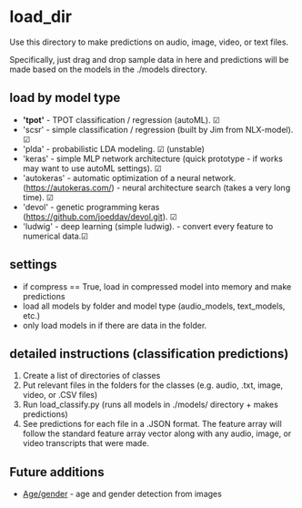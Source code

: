 # load_dir

Use this directory to make predictions on audio, image, video, or text files.

Specifically, just drag and drop sample data in here and predictions will be made based on the models in the ./models directory.

## load by model type
* **'tpot'** - TPOT classification / regression (autoML). &#x2611;
* 'scsr' - simple classification / regression (built by Jim from NLX-model). &#x2611;
* 'plda' - probabilistic LDA modeling. &#x2611; (unstable)
* 'keras' - simple MLP network architecture (quick prototype - if works may want to use autoML settings). &#x2611;
* 'autokeras' - automatic optimization of a neural network. (https://autokeras.com/) - neural architecture search (takes a very long time). &#x2611;
* 'devol' - genetic programming keras (https://github.com/joeddav/devol.git). &#x2611;
* 'ludwig' - deep learning (simple ludwig). - convert every feature to numerical data.&#x2611;

## settings
* if compress == True, load in compressed model into memory and make predictions 
* load all models by folder and model type (audio_models, text_models, etc.)
* only load models in if there are data in the folder. 

## detailed instructions (classification predictions) 

1. Create a list of directories of classes
2. Put relevant files in the folders for the classes (e.g. audio, .txt, image, video, or .CSV files)
3. Run load_classify.py (runs all models in ./models/ directory + makes predictions) 
4. See predictions for each file in a .JSON format. The feature array will follow the standard feature array vector along with any audio, image, or video transcripts that were made. 

## Future additions
* [Age/gender](https://towardsdatascience.com/predict-age-and-gender-using-convolutional-neural-network-and-opencv-fd90390e3ce6) - age and gender detection from images 
